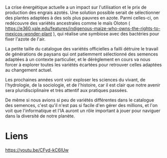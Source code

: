 La crise énergétique actuelle a un impact sur l'utilisation et le prix de production des engrais azotés. Une solution possible serait de sélectionner des plantes adaptées à des sols plus pauvres en azote. Parmi celles-ci, on redécouvre des variétés ancestrales comme le maïs Oloton ( https://e360.yale.edu/features/indigenous-maize-who-owns-the-rights-to-mexicos-wonder-plant ), qui réalise une symbiose avec des bactéries pour fixer l'azote de l'air.

La petite taille du catalogue des variétés officielles a failli détruire le travail de générations de paysans qui ont patiemment sélectionné des semences adaptées à un contexte particulier, et le dérèglement en cours va nous forcer à explorer toutes les variétés écartées pour retrouver celles adaptées au changement actuel.

Les prochaines années vont voir exploser les sciences du vivant, de l'hydrologie, de la sociologie, et de l'histoire, car il est clair que notre avenir sera pluridisciplinaire et très attentif aux pratiques passées.

De même si nous avions si peu de variétés différentes dans le catalogue des semences, c'est qu'il n'est pas si facile d'en gérer des millions, et l'on voit que l'informatique et l'IA auront un rôle important à jouer pour naviguer dans la diversité de notre planète.
# Liens
https://youtu.be/CFyd-kC6IUw